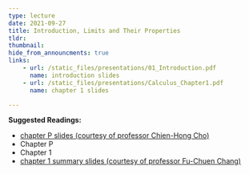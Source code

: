 ```yaml
---
type: lecture
date: 2021-09-27
title: Introduction, Limits and Their Properties
tldr: 
thumbnail: 
hide_from_announcments: true
links: 
    - url: /static_files/presentations/01_Introduction.pdf
      name: introduction slides
    - url: /static_files/presentations/Calculus_Chapter1.pdf
      name: chapter 1 slides

---
```

**Suggested Readings:**
- [chapter P slides (courtesy of professor Chien-Hong Cho)](/static_files/presentations/Ch0_Slidehandout.pdf)
- Chapter P
- Chapter 1
- [chapter 1 summary slides (courtesy of professor Fu-Chuen Chang)](/static_files/presentations/Chap01_Summary.pdf)
